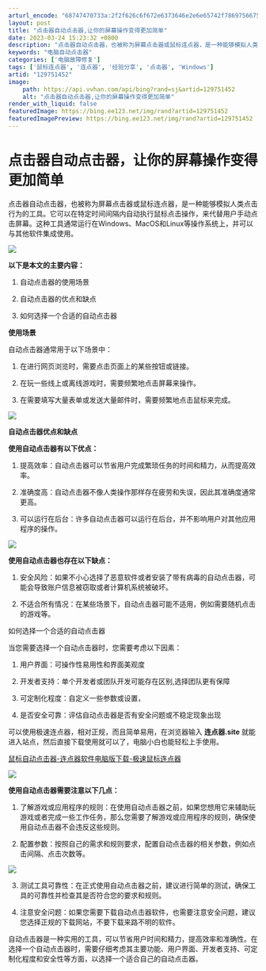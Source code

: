 ```yaml
---
arturl_encode: "68747470733a:2f2f626c6f672e6373646e2e6e65742f78697566756a756e2f:61727469636c652f64657461696c732f313239373531343532"
layout: post
title: "点击器自动点击器,让你的屏幕操作变得更加简单"
date: 2023-03-24 15:23:32 +0800
description: "点击器自动点击器，也被称为屏幕点击器或鼠标连点器，是一种能够模拟人类点击行为的工具。它可以在特定时间"
keywords: "电脑自动点击器"
categories: ['电脑故障修复']
tags: ['鼠标连点器', '连点器', '经验分享', '点击器', 'Windows']
artid: "129751452"
image:
    path: https://api.vvhan.com/api/bing?rand=sj&artid=129751452
    alt: "点击器自动点击器,让你的屏幕操作变得更加简单"
render_with_liquid: false
featuredImage: https://bing.ee123.net/img/rand?artid=129751452
featuredImagePreview: https://bing.ee123.net/img/rand?artid=129751452
---
```


# 点击器自动点击器，让你的屏幕操作变得更加简单

点击器自动点击器，也被称为屏幕点击器或鼠标连点器，是一种能够模拟人类点击行为的工具。它可以在特定时间间隔内自动执行鼠标点击操作，来代替用户手动点击屏幕。这种工具通常运行在Windows、MacOS和Linux等操作系统上，并可以与其他软件集成使用。

![](https://i-blog.csdnimg.cn/blog_migrate/9c52336ff7243ac605833e31b06ad38d.png)

**以下是本文的主要内容：**

1. 自动点击器的使用场景

2. 自动点击器的优点和缺点

3. 如何选择一个合适的自动点击器

**使用场景**

自动点击器通常用于以下场景中：

1. 在进行网页浏览时，需要点击页面上的某些按钮或链接。

2. 在玩一些线上或离线游戏时，需要频繁地点击屏幕来操作。

3. 在需要填写大量表单或发送大量邮件时，需要频繁地点击鼠标来完成。

![](https://i-blog.csdnimg.cn/blog_migrate/d94101804b002d2e0296b8d1a1ee1fae.png)

**自动点击器优点和缺点**

**使用自动点击器有以下优点：**

1. 提高效率：自动点击器可以节省用户完成繁琐任务的时间和精力，从而提高效率。

2. 准确度高：自动点击器不像人类操作那样存在疲劳和失误，因此其准确度通常更高。

3. 可以运行在后台：许多自动点击器可以运行在后台，并不影响用户对其他应用程序的操作。

![](https://i-blog.csdnimg.cn/blog_migrate/5cd352a3e1dadb73972df121b159278a.png)

**使用自动点击器也存在以下缺点：**

1. 安全风险：如果不小心选择了恶意软件或者安装了带有病毒的自动点击器，可能会导致账户信息被窃取或者计算机系统被破坏。

2. 不适合所有情况：在某些场景下，自动点击器可能不适用，例如需要随机点击的游戏等。

如何选择一个合适的自动点击器

当您需要选择一个自动点击器时，您需要考虑以下因素：

1. 用户界面：可操作性易用性和界面美观度

2. 开发者支持：单个开发者或团队开发可能存在区别,选择团队更有保障

3. 可定制化程度：自定义一些参数或设置，

4. 是否安全可靠：评估自动点击器是否有安全问题或不稳定现象出现

可以使用极速连点器，相对正规，而且简单易用，在浏览器输入
**连点器.site**
就能进入站点，然后直接下载使用就可以了，电脑小白也能轻松上手使用。

[鼠标自动点击器-连点器软件电脑版下载-极速鼠标连点器](https://www.jisudianji.com/ "鼠标自动点击器-连点器软件电脑版下载-极速鼠标连点器")

![](https://i-blog.csdnimg.cn/blog_migrate/54b86428ce191649118e908dbf48af99.png)

**使用自动点击器需要注意以下几点：**

1. 了解游戏或应用程序的规则：在使用自动点击器之前，如果您想用它来辅助玩游戏或者完成一些工作任务，那么您需要了解游戏或应用程序的规则，确保使用自动点击器不会违反这些规则。

2. 配置参数：按照自己的需求和规则要求，配置自动点击器的相关参数，例如点击间隔、点击次数等。

![](https://i-blog.csdnimg.cn/blog_migrate/b746f755f6253dec66562c3284c92b04.png)

3. 测试工具可靠性：在正式使用自动点击器之前，建议进行简单的测试，确保工具的可靠性并检查其是否符合您的要求和规则。

4. 注意安全问题：如果您需要下载自动点击器软件，也需要注意安全问题，建议您选择正规的下载网站，不要下载来路不明的软件。

自动点击器是一种实用的工具，可以节省用户时间和精力，提高效率和准确性。在选择一个自动点击器时，需要仔细考虑其主要功能、用户界面、开发者支持、可定制化程度和安全性等方面，以选择一个适合自己的自动点击器。